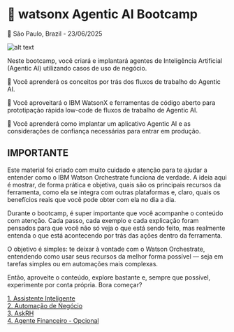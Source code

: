 # 🤖 watsonx Agentic AI Bootcamp
📍 São Paulo, Brazil - 23/06/2025



![alt text](/agentic-bootcamp.png)


Neste bootcamp, você criará e implantará agentes de Inteligência Artificial (Agentic AI) utilizando casos de uso de negócio.  

🚀 Você aprenderá os conceitos por trás dos fluxos de trabalho do Agentic AI.  

🚀 Você aproveitará o IBM WatsonX e ferramentas de código aberto para prototipação rápida low-code de fluxos de trabalho de Agentic AI.  

🚀 Você aprenderá como implantar um aplicativo Agentic AI e as considerações de confiança necessárias para entrar em produção.  


## IMPORTANTE
Este material foi criado com muito cuidado e atenção para te ajudar a entender como o IBM Watson Orchestrate funciona de verdade. A ideia aqui é mostrar, de forma prática e objetiva, quais são os principais recursos da ferramenta, como ela se integra com outras plataformas e, claro, quais os benefícios reais que você pode obter com ela no dia a dia.

Durante o bootcamp, é super importante que você acompanhe o conteúdo com atenção. Cada passo, cada exemplo e cada explicação foram pensados para que você não só veja o que está sendo feito, mas realmente entenda o que está acontecendo por trás das ações dentro da ferramenta.

O objetivo é simples: te deixar à vontade com o Watson Orchestrate, entendendo como usar seus recursos da melhor forma possível — seja em tarefas simples ou em automações mais complexas.

Então, aproveite o conteúdo, explore bastante e, sempre que possível, experimente por conta própria. Bora começar?


[1. Assistente Inteligente](usecases/intelligent-assistant/README.md)<br>
[2. Automação de Negócio](usecases/business-automation/README.md)<br>
[3. AskRH](usecases/ask-hr/README.md)<br>
[4. Agente Financeiro - Opcional](usecases/banking-financial-research-analyst/README.md)<br>



